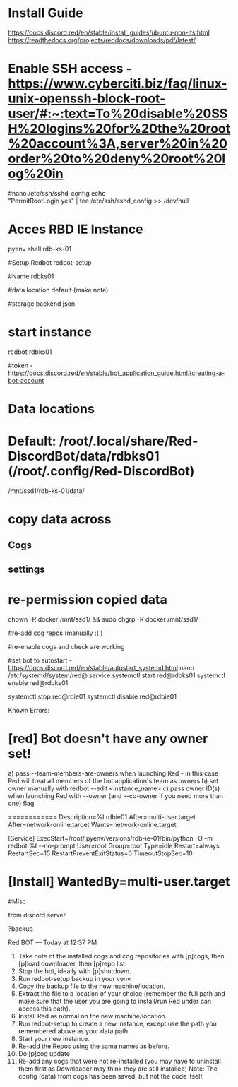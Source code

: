 # Install Guide
https://docs.discord.red/en/stable/install_guides/ubuntu-non-lts.html
https://readthedocs.org/projects/reddocs/downloads/pdf/latest/

# Enable SSH access - https://www.cyberciti.biz/faq/linux-unix-openssh-block-root-user/#:~:text=To%20disable%20SSH%20logins%20for%20the%20root%20account%3A,server%20in%20order%20to%20deny%20root%20log%20in
#nano /etc/ssh/sshd_config
echo \
"PermitRootLogin yes" | tee /etc/ssh/sshd_config >> /dev/null 

# Acces RBD IE Instance
pyenv shell rdb-ks-01

#Setup Redbot
redbot-setup

#Name
rdbks01

#data location
default (make note)

#storage backend
json

# start instance
redbot rdbks01

#token - https://docs.discord.red/en/stable/bot_application_guide.html#creating-a-bot-account

# Data locations
# Default: /root/.local/share/Red-DiscordBot/data/rdbks01 (/root/.config/Red-DiscordBot)
/mnt/ssd1/rdb-ks-01/data/  

# copy data across
## Cogs
## settings

# re-permission copied data
chown -R docker /mnt/ssd1/ && sudo chgrp -R docker /mnt/ssd1/

#re-add cog repos (manually :( )

#re-enable cogs and check are working

#set bot to autostart - https://docs.discord.red/en/stable/autostart_systemd.html
nano /etc/systemd/system/red@.service
systemctl start red@rdbks01
systemctl enable red@rdbks01

systemctl stop red@rdie01
systemctl disable red@rdbie01


Known Errors:

# [red] Bot doesn't have any owner set!
a) pass --team-members-are-owners when launching Red - in this case Red will treat all members of the bot application's team as owners
b) set owner manually with redbot --edit <instance_name>
c) pass owner ID(s) when launching Red with --owner (and --co-owner if you need more than one) flag

============
Description=%I rdbie01
After=multi-user.target
After=network-online.target
Wants=network-online.target

[Service]
ExecStart=/root/.pyenv/versions/rdb-ie-01/bin/python -O -m redbot %I --no-prompt
User=root
Group=root
Type=idle
Restart=always
RestartSec=15
RestartPreventExitStatus=0
TimeoutStopSec=10

[Install]
WantedBy=multi-user.target
============




#Misc

from discord server

?backup

Red BOT
 — Today at 12:37 PM
1. Take note of the installed cogs and cog repositories with [p]cogs, then [p]load downloader, then [p]repo list.
2. Stop the bot, ideally with [p]shutdown.
3. Run redbot-setup backup <instancename> in your venv.
4. Copy the backup file to the new machine/location.
5. Extract the file to a location of your choice (remember the full path and make sure that the user you are going to install/run Red under can access this path).
6. Install Red as normal on the new machine/location.
7. Run redbot-setup to create a new instance, except use the path you remembered above as your data path.
8. Start your new instance.
9. Re-add the Repos using the same names as before.
10. Do [p]cog update
11. Re-add any cogs that were not re-installed (you may have to uninstall them first as Downloader may think they are still installed)
Note: The config (data) from cogs has been saved, but not the code itself.
